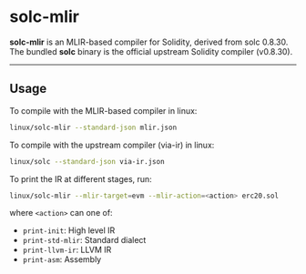 # solc-mlir

**solc-mlir** is an MLIR-based compiler for Solidity, derived from solc 0.8.30.
The bundled **solc** binary is the official upstream Solidity compiler
(v0.8.30).

---

## Usage

To compile with the MLIR-based compiler in linux:

```bash
linux/solc-mlir --standard-json mlir.json
```

To compile with the upstream compiler (via-ir) in linux:

```bash
linux/solc --standard-json via-ir.json
```

To print the IR at different stages, run:

```bash
linux/solc-mlir --mlir-target=evm --mlir-action=<action> erc20.sol
```

where `<action>` can one of:
- `print-init`: High level IR
- `print-std-mlir`: Standard dialect
- `print-llvm-ir`: LLVM IR
- `print-asm`: Assembly
